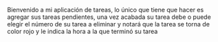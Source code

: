 Bienvenido a mi aplicación de tareas, lo único que tiene que hacer es agregar sus tareas pendientes, una vez acabada su tarea debe o puede elegir el número de su tarea a eliminar y notará que la tarea se torna de color rojo y le indica la hora a la que terminó su tarea